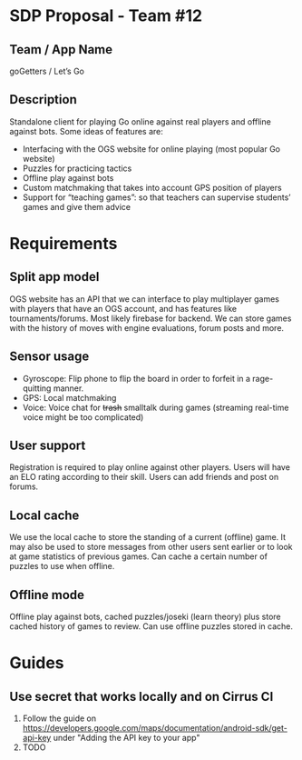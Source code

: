 # SDP Proposal - Team \#12

## Team / App Name
goGetters / Let’s Go

## Description

Standalone client for playing Go online against real players and offline against bots. Some ideas of features are:  
 - Interfacing with the OGS website for online playing (most popular Go website)
 - Puzzles for practicing tactics
 - Offline play against bots
 - Custom matchmaking that takes into account GPS position of players
 - Support for “teaching games”: so that teachers can supervise students’ games and give them advice


# Requirements
## Split app model
OGS website has an API that we can interface to play multiplayer games with players that have an OGS account, and has features like tournaments/forums. Most likely firebase for backend. We can store games with the history of moves with engine evaluations, forum posts and more.

## Sensor usage
 - Gyroscope: Flip phone to flip the board in order to forfeit in a rage-quitting manner.
 - GPS: Local matchmaking
 - Voice: Voice chat for ~~trash~~ smalltalk during games (streaming real-time voice might be too complicated)

## User support
Registration is required to play online against other players. Users will have an ELO rating according to their skill. Users can add friends and post on forums.


## Local cache
We use the local cache to store the standing of a current (offline) game. It may also be used to store messages from other users sent earlier or to look at game statistics of previous games. Can cache a certain number of puzzles to use when offline.

## Offline mode

Offline play against bots, cached puzzles/joseki (learn theory) plus store cached history of games to review. Can use offline puzzles stored in cache.


# Guides
## Use secret that works locally and on Cirrus CI
1. Follow the guide on https://developers.google.com/maps/documentation/android-sdk/get-api-key under "Adding the API key to your app"
2. TODO